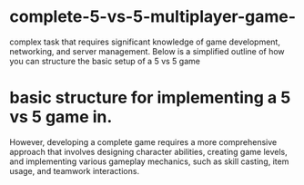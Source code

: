 # complete-5-vs-5-multiplayer-game-
complex task that requires significant knowledge of game development, networking, and server management. Below is a simplified outline of how you can structure the basic setup of a 5 vs 5 game

# basic structure for implementing a 5 vs 5 game in. 
However, developing a complete game requires a more comprehensive approach that involves designing character abilities, creating game levels, and implementing various gameplay mechanics, such as skill casting, item usage, and teamwork interactions.
